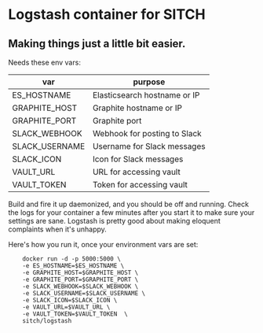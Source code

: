 # Logstash container for SITCH
## Making things just a little bit easier.

Needs these env vars:

| var            | purpose                       |
|----------------|-------------------------------|
| ES_HOSTNAME    | Elasticsearch hostname  or IP |
| GRAPHITE_HOST  | Graphite hostname or IP       |
| GRAPHITE_PORT  | Graphite port                 |
| SLACK_WEBHOOK  | Webhook for posting to Slack  |
| SLACK_USERNAME | Username for Slack messages   |
| SLACK_ICON     | Icon for Slack messages       |
| VAULT_URL      | URL for accessing vault       |
| VAULT_TOKEN    | Token for accessing vault     |

Build and fire it up daemonized, and you should be off and running.  Check the
logs for your container a few minutes after you start it to make sure your
settings are sane.  Logstash is pretty good about making eloquent complaints
when it's unhappy.

Here's how you run it, once your environment vars are set:

        docker run -d -p 5000:5000 \
        -e ES_HOSTNAME=$ES_HOSTNAME \
        -e GRAPHITE_HOST=$GRAPHITE_HOST \
        -e GRAPHITE_PORT=$GRAPHITE_PORT \
        -e SLACK_WEBHOOK=$SLACK_WEBHOOK \
        -e SLACK_USERNAME=$SLACK_USERNAME \
        -e SLACK_ICON=$SLACK_ICON \
        -e VAULT_URL=$VAULT_URL \
        -e VAULT_TOKEN=$VAULT_TOKEN  \
        sitch/logstash
